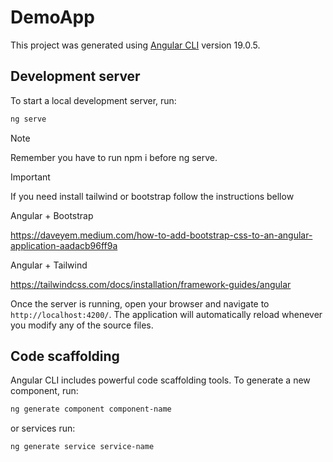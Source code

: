 # DemoApp

This project was generated using [Angular CLI](https://github.com/angular/angular-cli) version 19.0.5.

## Development server

To start a local development server, run:

```bash
ng serve
```

> [!NOTE] 
> Remember you have to run npm i before ng serve. 

> [!IMPORTANT]
> If you need install tailwind or bootstrap follow the instructions bellow

Angular + Bootstrap
 
https://daveyem.medium.com/how-to-add-bootstrap-css-to-an-angular-application-aadacb96ff9a
 
Angular + Tailwind
 
https://tailwindcss.com/docs/installation/framework-guides/angular

Once the server is running, open your browser and navigate to `http://localhost:4200/`. The application will automatically reload whenever you modify any of the source files.

## Code scaffolding

Angular CLI includes powerful code scaffolding tools. To generate a new component, run:

```bash
ng generate component component-name
```

or services run:

```bash
ng generate service service-name
```

